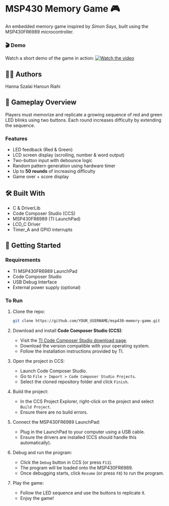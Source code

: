 # MSP430 Memory Game 🎮

An embedded memory game inspired by *Simon Says*, built using the MSP430FR6989 microcontroller.

### 🎬 Demo
Watch a short demo of the game in action: 
[![Watch the video](https://img.youtube.com/vi/dQw4w9WgXcQ/0.jpg)](https://www.youtube.com/watch?v=dQw4w9WgXcQ)

## 🧑‍💻 Authors
Hanna Szalai
Haroun Riahi

## 🧠 Gameplay Overview
Players must memorize and replicate a growing sequence of red and green LED blinks using two buttons. Each round increases difficulty by extending the sequence.

### Features
- LED feedback (Red & Green)
- LCD screen display (scrolling, number & word output)
- Two-button input with debounce logic
- Random pattern generation using hardware timer
- Up to **50 rounds** of increasing difficulty
- Game over + score display

## 🛠 Built With
- C & DriverLib
- Code Composer Studio (CCS)
- MSP430FR6989 (TI LaunchPad)
- LCD_C Driver
- Timer_A and GPIO interrupts

## 🚀 Getting Started

### Requirements
- TI MSP430FR6989 LaunchPad
- Code Composer Studio
- USB Debug Interface
- External power supply (optional)

### To Run
1. Clone the repo:
   ```bash
   git clone https://github.com/YOUR_USERNAME/msp430-memory-game.git
   ```

2. Download and install **Code Composer Studio (CCS)**:
   - Visit the [TI Code Composer Studio download page](https://www.ti.com/tool/CCSTUDIO).
   - Download the version compatible with your operating system.
   - Follow the installation instructions provided by TI.

3. Open the project in CCS:
   - Launch Code Composer Studio.
   - Go to `File > Import > Code Composer Studio Projects`.
   - Select the cloned repository folder and click `Finish`.

4. Build the project:
   - In the CCS Project Explorer, right-click on the project and select `Build Project`.
   - Ensure there are no build errors.

5. Connect the MSP430FR6989 LaunchPad:
   - Plug in the LaunchPad to your computer using a USB cable.
   - Ensure the drivers are installed (CCS should handle this automatically).

6. Debug and run the program:
   - Click the `Debug` button in CCS (or press `F11`).
   - The program will be loaded onto the MSP430FR6989.
   - Once debugging starts, click `Resume` (or press `F8`) to run the program.

7. Play the game:
   - Follow the LED sequence and use the buttons to replicate it.
   - Enjoy the game!
